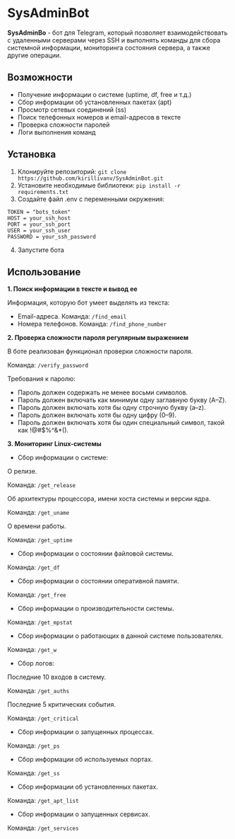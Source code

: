 # SysAdminBot
**SysAdminBo** - бот для Telegram, который позволяет взаимодействовать с удаленными серверами через SSH и выполнять команды для сбора системной информации, мониторинга состояния сервера, а также другие операции.

## Возможности
* Получение информации о системе (uptime, df, free и т.д.)
* Сбор информации об установленных пакетах (apt)
* Просмотр сетевых соединений (ss)
* Поиск телефонных номеров и email-адресов в тексте
* Проверка сложности паролей
* Логи выполнения команд
## Установка
1. Клонируйте репозиторий:
```git clone https://github.com/kirillivanv/SysAdminBot.git ```
2. Установите необходимые библиотеки:
```pip install -r requirements.txt```
3. Создайте файл .env с переменными окружения:
```
TOKEN = "bots_token"
HOST = your_ssh_host
PORT = your_ssh_port
USER = your_ssh_user
PASSWORD = your_ssh_password
```
4. Запустите бота
## Использование
**1. Поиск информации в тексте и вывод ее**

Информация, которую бот умеет выделять из текста: 
* Email-адреса. 
Команда: ``` /find_email ```
* Номера телефонов. 
Команда: ``` /find_phone_number ```

**2. Проверка сложности пароля регулярным выражением**

В боте реализован функционал проверки сложности пароля.

Команда: ``` /verify_password ```

Требования к паролю:
* Пароль должен содержать не менее восьми символов.
* Пароль должен включать как минимум одну заглавную букву (A–Z).
* Пароль должен включать хотя бы одну строчную букву (a–z).
* Пароль должен включать хотя бы одну цифру (0–9).
* Пароль должен включать хотя бы один специальный символ, такой как !@#$%^&*().

**3. Мониторинг Linux-системы**
* Сбор информации о системе:

О релизе. 

Команда: ``` /get_release ```

Об архитектуры процессора, имени хоста системы и версии ядра. 

Команда: ``` /get_uname ```

О времени работы.

Команда: ``` /get_uptime ```

* Сбор информации о состоянии файловой системы. 

Команда: ``` /get_df ```

* Сбор информации о состоянии оперативной памяти. 

Команда: ``` /get_free ```

* Сбор информации о производительности системы. 

Команда: ``` /get_mpstat ```

* Сбор информации о работающих в данной системе пользователях. 

Команда: ``` /get_w ```

* Сбор логов:

Последние 10 входов в систему. 

Команда: ``` /get_auths ```

Последние 5 критических события. 

Команда: ``` /get_critical ```

* Сбор информации о запущенных процессах. 

Команда: ``` /get_ps ```

* Сбор информации об используемых портах. 

Команда: ``` /get_ss ```

* Сбор информации об установленных пакетах. 

Команда: ```/get_apt_list ```

* Сбор информации о запущенных сервисах. 

Команда: ``` /get_services ```
